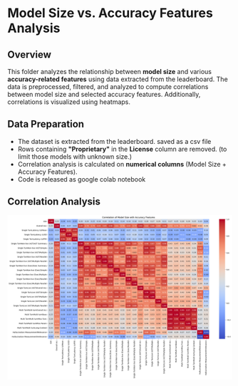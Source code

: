 # Model Size vs. Accuracy Features Analysis

## Overview
This folder analyzes the relationship between **model size** and various **accuracy-related features** using data extracted from the leaderboard. The data is preprocessed, filtered, and analyzed to compute correlations between model size and selected accuracy features. Additionally, correlations is visualized using heatmaps.

## Data Preparation
- The dataset is extracted from the leaderboard. saved as a csv file
- Rows containing **"Proprietary"** in the **License** column are removed. (to limit those models with unknown size.)
- Correlation analysis is calculated on **numerical columns** (Model Size + Accuracy Features).
- Code is released as google colab notebook

## Correlation Analysis
![Heatmap of Model Size Correlation](corr_heatmap.png)
